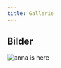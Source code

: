 ```yaml
---
title: Gallerie
---
```

## Bilder

![anna is here](/uploads/anna.jpg "image path should work with anna")
